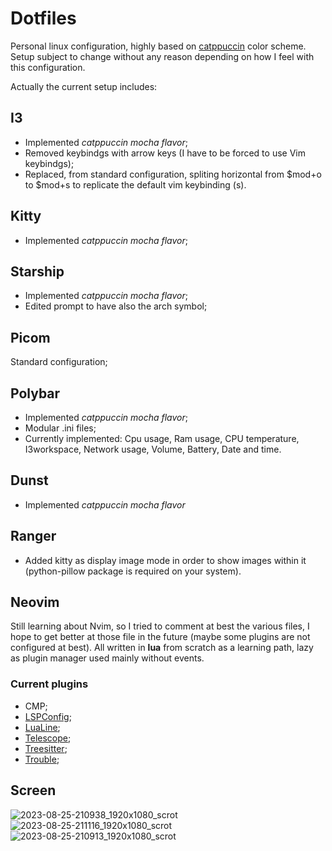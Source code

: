 # Dotfiles
Personal linux configuration, highly based on [catppuccin](https://github.com/catppuccin) color scheme. Setup subject to change without any reason depending on how I feel with this configuration. 

Actually the current setup includes:
## I3
- Implemented *catppuccin mocha flavor*;
- Removed keybindgs with arrow keys (I have to be forced to use Vim keybindgs);
- Replaced, from standard configuration, spliting horizontal from $mod+o to $mod+s to replicate the default vim keybinding (<C-w>s).

## Kitty
- Implemented *catppuccin mocha flavor*;

## Starship
- Implemented *catppuccin mocha flavor*;
- Edited prompt to have also the arch symbol;

## Picom 
Standard configuration;

## Polybar
- Implemented *catppuccin mocha flavor*;
- Modular .ini files;
- Currently implemented: Cpu usage, Ram usage, CPU temperature, I3workspace, Network usage, Volume, Battery, Date and time.

## Dunst
- Implemented *catppuccin mocha flavor*

## Ranger
- Added kitty as display image mode in order to show images within it (python-pillow package is required on your system).

## Neovim
Still learning about Nvim, so I tried to comment at best the various files, I hope to get better at those file in the future (maybe some plugins are not configured at best).
All written in **lua** from scratch as a learning path, lazy as plugin manager used mainly without events.

### Current plugins
- CMP;
- [LSPConfig](https://github.com/neovim/nvim-lspconfig);
- [LuaLine](https://github.com/nvim-lualine/lualine.nvim);
- [Telescope](https://github.com/nvim-telescope/telescope.nvim);
- [Treesitter](https://github.com/nvim-treesitter/nvim-treesitter);
- [Trouble](https://github.com/folke/trouble.nvim);

## Screen
![2023-08-25-210938_1920x1080_scrot](https://github.com/Glareascum/dotfiles/assets/49961900/b6f5299f-00e7-44ab-9b37-57d9b3b9871d)
![2023-08-25-211116_1920x1080_scrot](https://github.com/Glareascum/dotfiles/assets/49961900/19a6e2dd-33c8-4770-8189-624fcb759902)
![2023-08-25-210913_1920x1080_scrot](https://github.com/Glareascum/dotfiles/assets/49961900/18a78aea-8a6e-4372-8ccc-4b855a654586)


